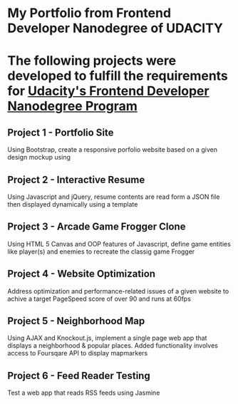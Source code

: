 # My Portfolio from Frontend Developer Nanodegree of UDACITY

# The following projects were developed to fulfill the requirements for [Udacity's Frontend Developer Nanodegree Program]


## Project 1 - Portfolio Site 

Using Bootstrap, create a responsive porfolio website based on a given design mockup using 

## Project 2 - Interactive Resume

Using Javascript and jQuery, resume contents are read form a JSON file then displayed dynamically using a template

## Project 3 - Arcade Game Frogger Clone

Using HTML 5 Canvas and OOP features of Javascript, define game entities like player(s) and enemies to recreate the classig game Frogger

## Project 4 - Website Optimization

Address optimization and performance-related issues of a given website to achive a target PageSpeed score of over 90 and runs at 60fps

## Project 5 - Neighborhood Map

Using AJAX and Knockout.js, implement a single page web app that displays a neighborhood & popular places. Added functionality involves access to Foursqare API to display mapmarkers

## Project 6 - Feed Reader Testing

Test a web app that reads RSS feeds using Jasmine


[Udacity's Frontend Developer Nanodegree Program]:https://www.udacity.com/course/front-end-web-developer-nanodegree--nd001